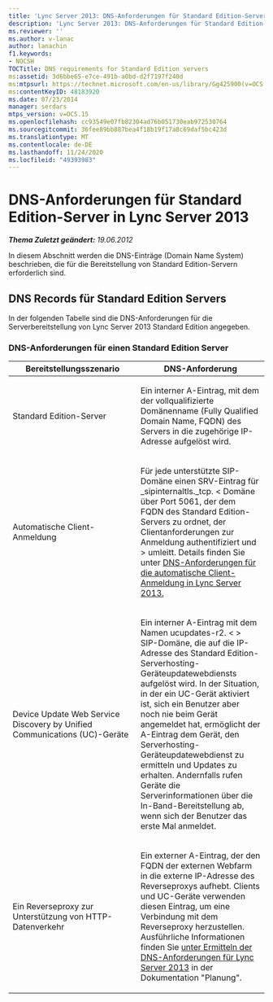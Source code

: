```yaml
---
title: 'Lync Server 2013: DNS-Anforderungen für Standard Edition-Server'
description: 'Lync Server 2013: DNS-Anforderungen für Standard Edition-Server.'
ms.reviewer: ''
ms.author: v-lanac
author: lanachin
f1.keywords:
- NOCSH
TOCTitle: DNS requirements for Standard Edition servers
ms:assetid: 3d6bbe65-e7ce-491b-a0bd-d2f7197f240d
ms:mtpsurl: https://technet.microsoft.com/en-us/library/Gg425900(v=OCS.15)
ms:contentKeyID: 48183920
ms.date: 07/23/2014
manager: serdars
mtps_version: v=OCS.15
ms.openlocfilehash: cc93549e07fb82304ad76b051730eab972530764
ms.sourcegitcommit: 36fee89bb887bea4f18b19f17a8c69daf5bc423d
ms.translationtype: MT
ms.contentlocale: de-DE
ms.lasthandoff: 11/24/2020
ms.locfileid: "49393983"
---
```

# <a name="dns-requirements-for-standard-edition-servers-in-lync-server-2013"></a>DNS-Anforderungen für Standard Edition-Server in Lync Server 2013

<div data-xmlns="http://www.w3.org/1999/xhtml">

<div class="topic" data-xmlns="http://www.w3.org/1999/xhtml" data-msxsl="urn:schemas-microsoft-com:xslt" data-cs="https://msdn.microsoft.com/">

<div data-asp="https://msdn2.microsoft.com/asp">



</div>

<div id="mainSection">

<div id="mainBody">

<span> </span>

_**Thema Zuletzt geändert:** 19.06.2012_

In diesem Abschnitt werden die DNS-Einträge (Domain Name System) beschrieben, die für die Bereitstellung von Standard Edition-Servern erforderlich sind.

<div>

## <a name="dns-records-for-standard-edition-servers"></a>DNS Records für Standard Edition Servers

In der folgenden Tabelle sind die DNS-Anforderungen für die Serverbereitstellung von Lync Server 2013 Standard Edition angegeben.

### <a name="dns-requirements-for-a-standard-edition-server"></a>DNS-Anforderungen für einen Standard Edition Server

<table>
<colgroup>
<col style="width: 50%" />
<col style="width: 50%" />
</colgroup>
<thead>
<tr class="header">
<th>Bereitstellungsszenario</th>
<th>DNS-Anforderung</th>
</tr>
</thead>
<tbody>
<tr class="odd">
<td><p>Standard Edition-Server</p></td>
<td><p>Ein interner A-Eintrag, mit dem der vollqualifizierte Domänenname (Fully Qualified Domain Name, FQDN) des Servers in die zugehörige IP-Adresse aufgelöst wird.</p></td>
</tr>
<tr class="even">
<td><p>Automatische Client-Anmeldung</p></td>
<td><p>Für jede unterstützte SIP-Domäne einen SRV-Eintrag für _sipinternaltls._tcp. &lt; Domäne über Port 5061, der dem FQDN des Standard Edition-Servers zu ordnet, der Clientanforderungen zur Anmeldung authentifiziert und &gt; umleitt. Details finden Sie unter <a href="lync-server-2013-dns-requirements-for-automatic-client-sign-in.md">DNS-Anforderungen für die automatische Client-Anmeldung in Lync Server 2013.</a></p></td>
</tr>
<tr class="odd">
<td><p>Device Update Web Service Discovery by Unified Communications (UC)-Geräte</p></td>
<td><p>Ein interner A-Eintrag mit dem Namen ucupdates-r2. &lt; &gt; SIP-Domäne, die auf die IP-Adresse des Standard Edition-Serverhosting-Geräteupdatewebdiensts aufgelöst wird. In der Situation, in der ein UC-Gerät aktiviert ist, sich ein Benutzer aber noch nie beim Gerät angemeldet hat, ermöglicht der A-Eintrag dem Gerät, den Serverhosting-Geräteupdatewebdienst zu ermitteln und Updates zu erhalten. Andernfalls rufen Geräte die Serverinformationen über die In-Band-Bereitstellung ab, wenn sich der Benutzer das erste Mal anmeldet.</p></td>
</tr>
<tr class="even">
<td><p>Ein Reverseproxy zur Unterstützung von HTTP-Datenverkehr</p></td>
<td><p>Ein externer A-Eintrag, der den FQDN der externen Webfarm in die externe IP-Adresse des Reverseproxys aufhebt. Clients und UC-Geräte verwenden diesen Eintrag, um eine Verbindung mit dem Reverseproxy herzustellen. Ausführliche Informationen finden Sie <a href="lync-server-2013-determine-dns-requirements.md">unter Ermitteln der DNS-Anforderungen für Lync Server 2013</a> in der Dokumentation "Planung".</p></td>
</tr>
</tbody>
</table>


</div>

</div>

<span> </span>

</div>

</div>

</div>

